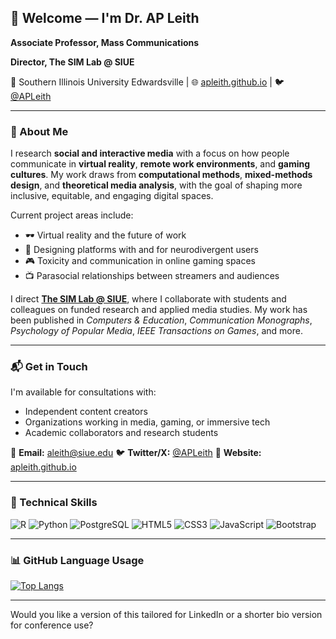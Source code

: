 ## 👋 Welcome — I'm **Dr. AP Leith**

**Associate Professor, Mass Communications**

**Director, The SIM Lab @ SIUE**

📍 Southern Illinois University Edwardsville | 🌐 [apleith.github.io](https://apleith.github.io) | 🐦 [@APLeith](https://twitter.com/APLeith)

---

### 🧠 About Me

I research **social and interactive media** with a focus on how people communicate in **virtual reality**, **remote work environments**, and **gaming cultures**. My work draws from **computational methods**, **mixed-methods design**, and **theoretical media analysis**, with the goal of shaping more inclusive, equitable, and engaging digital spaces.

Current project areas include:

* 🕶️ Virtual reality and the future of work
* 🧠 Designing platforms with and for neurodivergent users
* 🎮 Toxicity and communication in online gaming spaces
* 📺 Parasocial relationships between streamers and audiences

I direct [**The SIM Lab @ SIUE**](https://sim-lab-siue.github.io), where I collaborate with students and colleagues on funded research and applied media studies. My work has been published in *Computers & Education*, *Communication Monographs*, *Psychology of Popular Media*, *IEEE Transactions on Games*, and more.

---

### 📬 Get in Touch

I'm available for consultations with:

* Independent content creators
* Organizations working in media, gaming, or immersive tech
* Academic collaborators and research students

📧 **Email:** [aleith@siue.edu](mailto:aleith@siue.edu)
🐦 **Twitter/X:** [@APLeith](https://twitter.com/APLeith)
🔗 **Website:** [apleith.github.io](https://apleith.github.io)

---

### 🧰 Technical Skills

![R](https://img.shields.io/badge/R-4B8BBE?style=for-the-badge\&logo=R\&logoColor=BFC2C5)
![Python](https://img.shields.io/badge/python-646464?style=for-the-badge\&logo=python\&logoColor=FFE873)
![PostgreSQL](https://img.shields.io/badge/PostgreSQL-0064a5?style=for-the-badge\&logo=PostgreSQL\&logoColor=white)
![HTML5](https://img.shields.io/badge/html5-%23E34F26.svg?style=for-the-badge\&logo=html5\&logoColor=white)
![CSS3](https://img.shields.io/badge/css3-%231572B6.svg?style=for-the-badge\&logo=css3\&logoColor=white)
![JavaScript](https://img.shields.io/badge/javascript-%23323330.svg?style=for-the-badge\&logo=javascript\&logoColor=%23F7DF1E)
![Bootstrap](https://img.shields.io/badge/Bootstrap-602C50?style=for-the-badge\&logo=bootstrap\&logoColor=white)

---

### 📊 GitHub Language Usage

[![Top Langs](https://github-readme-stats.vercel.app/api/top-langs/?username=apleith\&layout=compact\&theme=dracula)](https://github.com/apleith)

---

Would you like a version of this tailored for LinkedIn or a shorter bio version for conference use?
